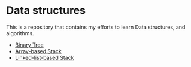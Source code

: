 # Data structures

This is a repository that contains my efforts to learn Data structures, and algorithms.

- [Binary Tree](./tree_c/README.md)
- [Array-based Stack](./array-based_stack/README.md)
- [Linked-list-based Stack](./linked-list-based_stack/README.md)
